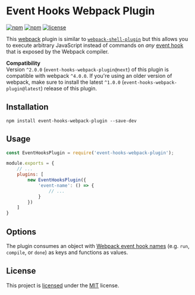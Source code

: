 # Event Hooks Webpack Plugin
[![npm](https://img.shields.io/npm/v/event-hooks-webpack-plugin.svg?style=flat-square)](https://www.npmjs.com/package/event-hooks-webpack-plugin)
[![npm](https://img.shields.io/npm/dm/event-hooks-webpack-plugin.svg?style=flat-square)](https://www.npmjs.com/package/event-hooks-webpack-plugin)
[![license](https://img.shields.io/github/license/cascornelissen/event-hooks-webpack-plugin.svg?style=flat-square)](LICENSE.md)

This [webpack](https://webpack.github.io/) plugin is similar to [`webpack-shell-plugin`](https://www.npmjs.com/package/webpack-shell-plugin) but this allows you to execute arbitrary JavaScript instead of commands on *any* [event hook](https://webpack.js.org/api/plugins/compiler/#event-hooks) that is exposed by the Webpack compiler.

**Compatibility**  
Version `^2.0.0` (`event-hooks-webpack-plugin@next`) of this plugin is compatible with webpack `^4.0.0`. If you're using an older version of webpack, make sure to install the latest `^1.0.0` (`event-hooks-webpack-plugin@latest`) release of this plugin.

## Installation
```shell
npm install event-hooks-webpack-plugin --save-dev
```

## Usage
```js
const EventHooksPlugin = require('event-hooks-webpack-plugin');

module.exports = {
    // ...
    plugins: [
        new EventHooksPlugin({
            'event-name': () => {
                // ...
            }
        })
    ]
}
```

## Options
The plugin consumes an object with [Webpack event hook names](https://webpack.js.org/api/plugins/compiler/#event-hooks) (e.g. `run`, `compile`, or `done`) as keys and functions as values.

## License
This project is [licensed](LICENSE.md) under the [MIT](https://opensource.org/licenses/MIT) license.
